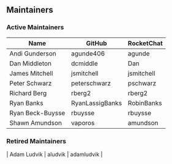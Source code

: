 ## Maintainers

### Active Maintainers
| Name | GitHub | RocketChat |
| --- | --- | --- |
| Andi Gunderson | agunde406 | agunde |
| Dan Middleton | dcmiddle | Dan |
| James Mitchell | jsmitchell | jsmitchell |
| Peter Schwarz | peterschwarz | pschwarz |
| Richard Berg | rberg2 | rberg2 |
| Ryan Banks | RyanLassigBanks | RobinBanks |
| Ryan Beck-Buysse | rbuysse | rbuysse |
| Shawn Amundson | vaporos | amundson |

### Retired Maintainers
| Adam Ludvik | aludvik | adamludvik |
